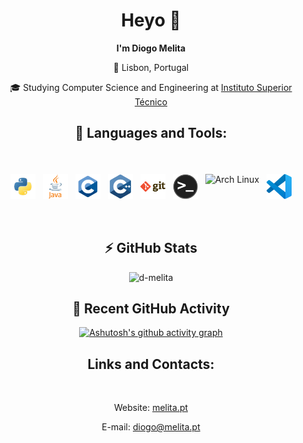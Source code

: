 <div align="center">
 
# Heyo 👋
**I'm Diogo Melita**

📌 Lisbon, Portugal

🎓 Studying Computer Science and Engineering at [Instituto Superior Técnico](https://tecnico.ulisboa.pt/pt/)
  
## :hammer: Languages and Tools:
  
<br>
  
<p align="center">
<img src="https://raw.githubusercontent.com/github/explore/80688e429a7d4ef2fca1e82350fe8e3517d3494d/topics/python/python.png" alt="Python" height="40" style="vertical-align:top; margin:4px">
<img src="https://raw.githubusercontent.com/github/explore/5b3600551e122a3277c2c5368af2ad5725ffa9a1/topics/java/java.png" alt="java" height="40" style="vertical-align:top; margin:4px">
<img src="https://raw.githubusercontent.com/github/explore/f3e22f0dca2be955676bc70d6214b95b13354ee8/topics/c/c.png" alt="c" height="40" style="vertical-align:top; margin:4px">
<img src="https://raw.githubusercontent.com/github/explore/180320cffc25f4ed1bbdfd33d4db3a66eeeeb358/topics/cpp/cpp.png" alt="cpp" height="40" style="vertical-align:top; margin:4px">
<img src="https://raw.githubusercontent.com/github/explore/80688e429a7d4ef2fca1e82350fe8e3517d3494d/topics/git/git.png" alt="Git" height="40" style="vertical-align:top; margin:4px">
<img src="https://raw.githubusercontent.com/github/explore/80688e429a7d4ef2fca1e82350fe8e3517d3494d/topics/terminal/terminal.png" alt="Terminal" height="40" style="vertical-align:top; margin:4px">
<img src="https://avatars.githubusercontent.com/u/4673648?s=200&v=4" alt="Arch Linux" height="40" style="vertical-align:top; margin:4px">
<img src="https://raw.githubusercontent.com/github/explore/80688e429a7d4ef2fca1e82350fe8e3517d3494d/topics/visual-studio-code/visual-studio-code.png" alt="VS Code" height="40" style="vertical-align:top; margin:4px">

</p>

<br>

## :zap: GitHub Stats
  
<p align="center"><img src="https://github-readme-streak-stats.herokuapp.com/?user=d-melita&theme=dark" alt="d-melita"/></p>


## :palm_tree: Recent GitHub Activity
  
[![Ashutosh's github activity graph](https://github-readme-activity-graph.vercel.app/graph?username=d-melita&theme=react)](https://github.com/ashutosh00710/github-readme-activity-graph)
  
## Links and Contacts:

<br>  
  
Website: [melita.pt](https:://melita.pt)
  
E-mail: [diogo@melita.pt](mailto:diogo@melita.pt)

</br>  
  
</div>
